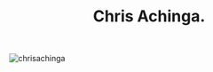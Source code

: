<h1 align="center">Chris Achinga.</h1>


<br>

<p><img align="center" src="https://github-readme-streak-stats.herokuapp.com/?user=chrisachinga&" alt="chrisachinga" /></p>

